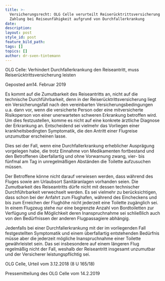 ```yaml
---
title: >-
  Versicherungsrecht: OLG Celle verurteilt Reiserücktrittsversicherung zu
  Zahlung bei Reiseunfähigkeit aufgrund von Durchfallerkrankung
date:
description:
layout: post
style_id: post
feature_bild_path:
tags: []
topics: []
author: dr-sven-tintemann
---
```


OLG Celle: Verhindert Durchfallerkrankung den Reiseantritt, muss Reiser&uuml;cktrittsversicherung leisten

Geposted am14. Februar 2019

Es kommt auf die Zumutbarkeit des Reiseantritts an, nicht auf die technische Durchf&uuml;hrbarkeit, denn in der Reiser&uuml;cktrittsversicherung liegt ein Versicherungsfall nach den vereinbarten Versicherungsbedingungen u.a. dann vor, wenn die versicherte Person oder eine mitversicherte Risikoperson von einer unerwarteten schweren Erkrankung betroffen wird. Um dies festzustellen, komme es nicht auf eine konkrete &auml;rztliche Diagnose der Erkrankung an. Entscheidend sei vielmehr das Vorliegen einer krankheitsbedingten Symptomatik, die den Antritt einer Flugreise unzumutbar erscheinen lasse.

Dies sei der Fall, wenn eine Durchfallerkrankung erheblicher Auspr&auml;gung vorgelegen habe, die trotz Einnahme von Medikamenten fortbestand und den Betroffenen &uuml;berfallartig und ohne Vorwarnung zwang, vier- bis f&uuml;nfmal am Tag in unregelm&auml;&szlig;igen Abst&auml;nden die Toilette aufzusuchen m&uuml;ssen.

Der Betroffene k&ouml;nne nicht darauf verwiesen werden, dass w&auml;hrend des Fluges sowie am Urlaubsort Sanit&auml;ranlagen vorhanden seien. Die Zumutbarkeit des Reiseantritts d&uuml;rfe nicht mit dessen technischer Durchf&uuml;hrbarkeit verwechselt werden. Es sei vielmehr zu ber&uuml;cksichtigen, dass schon bei der Anfahrt zum Flughafen, w&auml;hrend des Eincheckens und bis zum Erreichen der Flugh&ouml;he nicht jederzeit eine Toilette zug&auml;nglich sei. In einem Flugzeug stehe nur eine begrenzte Anzahl von Bordtoiletten zur Verf&uuml;gung und die M&ouml;glichkeit deren Inanspruchnahme sei schlie&szlig;lich auch von den Bed&uuml;rfnissen der anderen Flugpassagiere abh&auml;ngig.

Jedenfalls bei einer Durchfallerkrankung mit der im vorliegenden Fall festgestellten Symptomatik und einem &uuml;berfallartig entstehenden Bed&uuml;rfnis m&uuml;sse aber die jederzeit m&ouml;gliche Inanspruchnahme einer Toilette gew&auml;hrleistet sein. Das sei insbesondere auf einem l&auml;ngeren Flug regelm&auml;&szlig;ig nicht der Fall, weshalb der Reiseantritt insgesamt unzumutbar und der Versicherer leistungspflichtig sei.

OLG Celle, Urteil vom 3.12.2018 (8 U 165/18)

Pressemitteilung des OLG Celle vom 14.2.2019
